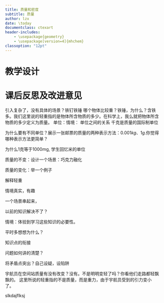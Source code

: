 ```yaml
---
title: 质量和密度
subtitle: 质量
author: lzx
date: \today
documentclass: ctexart
header-includes:
    - \usepackage{geometry}
    - \usepackage[version=4]{mhchem}
classoption: "12pt"
---
```


# 教学设计

# 课后反思及改进意见


引入复杂了，没有具体的场景？铁钉铁锤
哪个物体比较重？铁锤，为什么？含铁多。我们这里说的轻重指的是物体所含物质的多少。在科学上，我么就把物体所含物质的多少定义为质量。
单位：情境：
单位之间的关系
千克是质量的国际制单位

为什么要有不同单位？展示一张邮票的质量的两种表示方法：$0.001kg$、$1g$.你觉得哪种表示方法更简单？



为什么1克等于1000mg, 学生回忆米的单位

质量的不变：设计一个场景：巧克力融化

质量的变化：举一个例子

解释轻重

情境真实，有趣

一个场景串起来，

以前的知识解决不了？

情境：体验到学习这些知识的必要性。

平时多想想为什么？

知识点的衔接

问题如何讲的清楚？

将矛盾点突出？自己设疑，设陷阱

宇航员在空间站质量有没有改变？没有。不是明明变轻了吗？你看他们走路都轻飘飘的。
这里所说的轻重指的不是质量，而是重力，由于宇航员受到的引力变小了。



slkdajflksj












